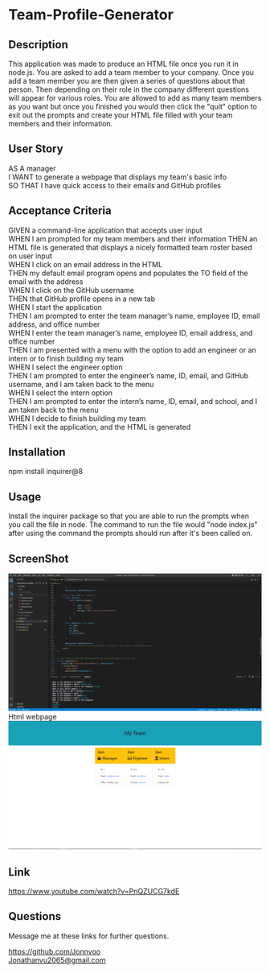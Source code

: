# Team-Profile-Generator

## Description 
This application was made to produce an HTML file once you run it in node.js. You are asked to add a team member to your company. Once you add a team member you are then given a series of questions about that person. Then depending on their role in the company different questions will appear for various roles. You are allowed to add as many team members as you want but once you finished you would then click the "quit" option to exit out the prompts and create your HTML file filled with your team members and their information.

## User Story
AS A manager</br>
I WANT to generate a webpage that displays my team's basic info</br>
SO THAT I have quick access to their emails and GitHub profiles</br>

## Acceptance Criteria
GIVEN a command-line application that accepts user input</br>
WHEN I am prompted for my team members and their information
THEN an HTML file is generated that displays a nicely formatted team roster based on user input</br>
WHEN I click on an email address in the HTML</br>
THEN my default email program opens and populates the TO field of the email with the address</br>
WHEN I click on the GitHub username</br>
THEN that GitHub profile opens in a new tab</br>
WHEN I start the application</br>
THEN I am prompted to enter the team manager’s name, employee ID, email address, and office number</br>
WHEN I enter the team manager’s name, employee ID, email address, and office number</br>
THEN I am presented with a menu with the option to add an engineer or an intern or to finish building my team</br>
WHEN I select the engineer option</br>
THEN I am prompted to enter the engineer’s name, ID, email, and GitHub username, and I am taken back to the menu</br>
WHEN I select the intern option</br>
THEN I am prompted to enter the intern’s name, ID, email, and school, and I am taken back to the menu</br>
WHEN I decide to finish building my team</br>
THEN I exit the application, and the HTML is generated</br>

## Installation
npm install inquirer@8

## Usage
Install the inquirer package so that you are able to run the prompts when you call the file in node. The command to run the file would "node index.js" after using the command the prompts should run after it's been called on.

## ScreenShot 

![ ScreenShot](./Develop/imgs/TeamBuildjs.PNG)
Html webpage 
![ ScreenShot](./Develop/imgs/TeamBuildHTMLPNG.PNG)

## Link
https://www.youtube.com/watch?v=PnQZUCG7kdE

## Questions 
Message me at these links for further questions.

https://github.com/Jonnvoo</br>
Jonathanvu2065@gmail.com